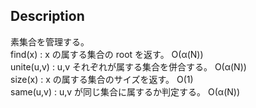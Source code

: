 ## Description
素集合を管理する。  
find(x) : x の属する集合の root を返す。 O(α(N))  
unite(u,v) : u,v それぞれが属する集合を併合する。 O(α(N))  
size(x) : x の属する集合のサイズを返す。 O(1)  
same(u,v) : u,v が同じ集合に属するか判定する。 O(α(N))  
